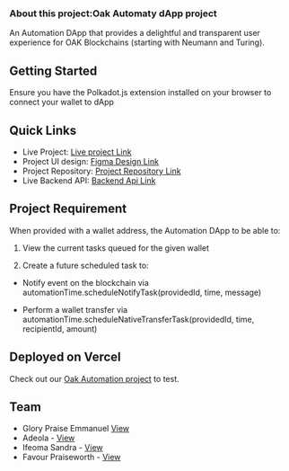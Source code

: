 ### About this project:Oak Automaty dApp project

An Automation DApp that provides a delightful and transparent user experience for OAK Blockchains
(starting with Neumann and Turing).


## Getting Started

Ensure you have the Polkadot.js extension installed on your browser to connect your wallet to dApp


## Quick Links

- Live Project: [Live project Link](https://oak-d-app-automaty-project.vercel.app/) 
- Project UI design: [Figma Design Link](https://www.figma.com/file/PODz105JF88aLPfabZ6PzQ/OAK-DApp)
- Project Repository: [Project Repository Link](https://github.com/emmaglorypraise/Oak-Next-Project)
- Live Backend API: [Backend Api Link](https://oak-dapp-backend.herokuapp.com/)


## Project Requirement

When provided with a wallet address, the Automation DApp to be able to:

1. View the current tasks queued for the given wallet

2. Create a future scheduled task to:

- Notify event on the blockchain via automationTime.scheduleNotifyTask(providedId, time, message)

- Perform a wallet transfer via automationTime.scheduleNativeTransferTask(providedId, time, recipientId, amount)
<!-- 
3. Integrate with an external notification service with the possible use cases:

- Listens for events from automationTime.scheduleNotifyTask(providedId, time, message) to send an email notification.

- Listens for missed tasks events to send an email notification to inform the end use -->


## Deployed on Vercel

Check out our [Oak Automation project](https://oak-d-app-automaty-project.vercel.app/) to test.

## Team
- Glory Praise Emmanuel [View](https://github.com/emmaglorypraise/)
- Adeola - [View](https://github.com/kojusola)
- Ifeoma Sandra - [View](https://github.com/iphyokafor)
- Favour Praiseworth - [View](https://github.com/LimiCodes)
